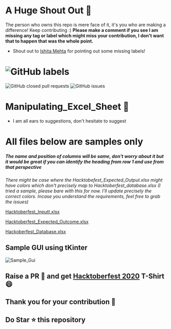 # A Huge Shout Out :clap:
  The person who owns this repo is mere face of it, it's you who are making a difference! Keep contributing :)
  **Please make a comment if you see I am missing any tag or label which might miss your contribution, I don't want that to happen that was the whole point.**
  - Shout out to [Ishita Mehta](https://github.com/Ishita-Mehta) for pointing out some missing labels!
  
# ![GitHub labels](https://img.shields.io/github/labels/achoudh5/Manipulating_Excel_Sheet/Hacktoberfest?style=for-the-badge)


![GitHub closed pull requests](https://img.shields.io/github/issues-pr-closed/achoudh5/Manipulating_Excel_Sheet?color=florescent%20green) ![GitHub issues](https://img.shields.io/github/issues/achoudh5/Manipulating_Excel_Sheet?color=red)
<!--![test](https://github.com/achoudh5/Manipulating_Excel_Sheet/blob/main/images/Screen%20Shot%202020-10-03%20at%201.19.35%20AM.png)-->
# Manipulating_Excel_Sheet :file_folder:
  - I am all ears to suggestions, don't hesitate to suggest
  
# All files below are samples only

##### The name and position of columns will be same, don't worry about it but it would be great if you can identify the heading from row 1 and use from that perspective

*There might be case where the Hacktobefest_Expected_Output.xlsx might have colors which don't precisely map to Hacktoberfest_database.xlsx (I tried a sample, please bare with this for now. I'll update precisely the correct colors. Incase you understand the requirements, feel free to grab the issues)*

[Hacktoberfest_Inputt.xlsx](https://github.com/achoudh5/Manipulating_Excel_Sheet/blob/main/Hacktoberfest_Inputt.xlsx)


[Hacktoberfest_Expected_Outcome.xlsx](https://github.com/achoudh5/Manipulating_Excel_Sheet/blob/main/Hacktoberfest_Expected_Ouputt.xlsx)


[Hackoberfest_Database.xlsx](https://github.com/achoudh5/Manipulating_Excel_Sheet/blob/main/%20Hacktoberfest_database.xlsx)

## Sample GUI using tKinter

![Sample_Gui](https://github.com/achoudh5/Manipulating_Excel_Sheet/blob/main/GUI/sample_gui.png)

## Raise a PR :rocket: and get [Hacktoberfest 2020](https://hacktoberfest.digitalocean.com/) T-Shirt :smile: 
## Thank you for your contribution :clap:
## Do Star :star: this repository
